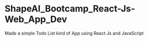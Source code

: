 # ShapeAI_Bootcamp_React-Js-Web_App_Dev
Made a simple Todo List kind of App using React Js and JavaScript
